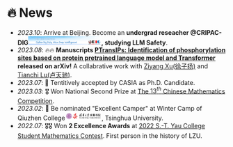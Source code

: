 # 🔥 News
- *2023.10*: Arrive at Beijing. Become an **undergrad reseacher @CRIPAC-DIG[<img src='./images/dig_logo.png' style="width: 12em;">](https://github.com/CRIPAC-DIG), studying LLM Safety**.
- *2023.08*: 🔥🔥 **Manuscripts [PTransIPs: Identification of phosphorylation sites based on protein pretrained language model and Transformer](https://arxiv.org/abs/2308.05115) released on arXiv!** A collabrative work with [Ziyang Xu(徐子扬)](https://statxzy7.github.io/) and [Tianchi Lu(卢天驰)](https://www.researchgate.net/profile/Tianchi-Lu-3).
- *2023.07*: 🎉 Tentitively accepted by CASIA as Ph.D. Candidate.
- *2023.03*: 🎖️ Won National Second Prize at [The $13^{th}$ Chinese Mathematics Competition](https://mp.weixin.qq.com/s/b7nffSDuIZbPEBOb7eWCVA).
- *2023.02*: 🎉 Be nominated "Excellent Camper" at Winter Camp of Qiuzhen College[<img src='./images/qzc_logo.png' style="width: 6em;">](https://qzc.tsinghua.edu.cn/), Tsinghua University.
- *2022.07*: 🎖️🎖️ Won **2 Excellence Awards** at [2022 S.-T. Yau College Student Mathematics Contest](http://www.yau-contest.com/show-86-52.html). First person in the history of LZU.